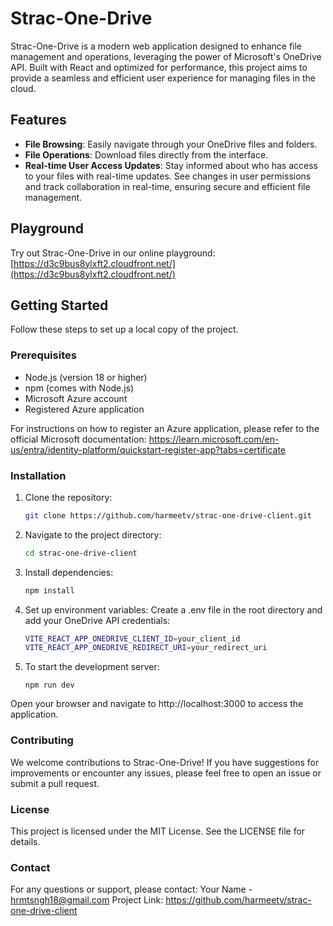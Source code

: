 # Strac-One-Drive

Strac-One-Drive is a modern web application designed to enhance file management and operations, leveraging the power of Microsoft's OneDrive API. Built with React and optimized for performance, this project aims to provide a seamless and efficient user experience for managing files in the cloud.

## Features

- **File Browsing**: Easily navigate through your OneDrive files and folders.
- **File Operations**: Download files directly from the interface.
- **Real-time User Access Updates**: Stay informed about who has access to your files with real-time updates. See changes in user permissions and track collaboration in real-time, ensuring secure and efficient file management.

## Playground

Try out Strac-One-Drive in our online playground:
[https://d3c9bus8ylxft2.cloudfront.net/](https://d3c9bus8ylxft2.cloudfront.net/)

## Getting Started

Follow these steps to set up a local copy of the project.

### Prerequisites

- Node.js (version 18 or higher)
- npm (comes with Node.js)
- Microsoft Azure account
- Registered Azure application

For instructions on how to register an Azure application, please refer to the official Microsoft documentation:
https://learn.microsoft.com/en-us/entra/identity-platform/quickstart-register-app?tabs=certificate

### Installation

1. Clone the repository:
   ```sh
   git clone https://github.com/harmeetv/strac-one-drive-client.git
2. Navigate to the project directory:
   ```sh
   cd strac-one-drive-client
3. Install dependencies:
   ```sh
   npm install
4. Set up environment variables: Create a .env file in the root directory and add your OneDrive API credentials:
   ```sh
   VITE_REACT_APP_ONEDRIVE_CLIENT_ID=your_client_id
   VITE_REACT_APP_ONEDRIVE_REDIRECT_URI=your_redirect_uri
5. To start the development server:
   ```
   npm run dev

Open your browser and navigate to http://localhost:3000 to access the application.

### Contributing

We welcome contributions to Strac-One-Drive! If you have suggestions for improvements or encounter any issues, please feel free to open an issue or submit a pull request.

### License
This project is licensed under the MIT License. See the LICENSE file for details.

### Contact

For any questions or support, please contact:
Your Name - hrmtsngh18@gmail.com
Project Link: https://github.com/harmeetv/strac-one-drive-client
